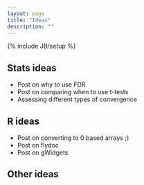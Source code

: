 ```yaml
---
layout: page
title: "Ideas"
description: ""
---
```

{% include JB/setup %}

## Stats ideas

 - Post on why to use FDR
 - Post on comparing when to use t-tests
 - Assessing different types of convergence

## R ideas

 - Post on converting to 0 based arrays ;)
 - Post on flydoc
 - Post on gWidgets

## Other ideas
